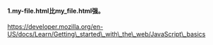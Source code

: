 #### 1.my-file.html比my\_file.html强。

https://developer.mozilla.org/en-US/docs/Learn/Getting\_started\_with\_the\_web/JavaScript\_basics

